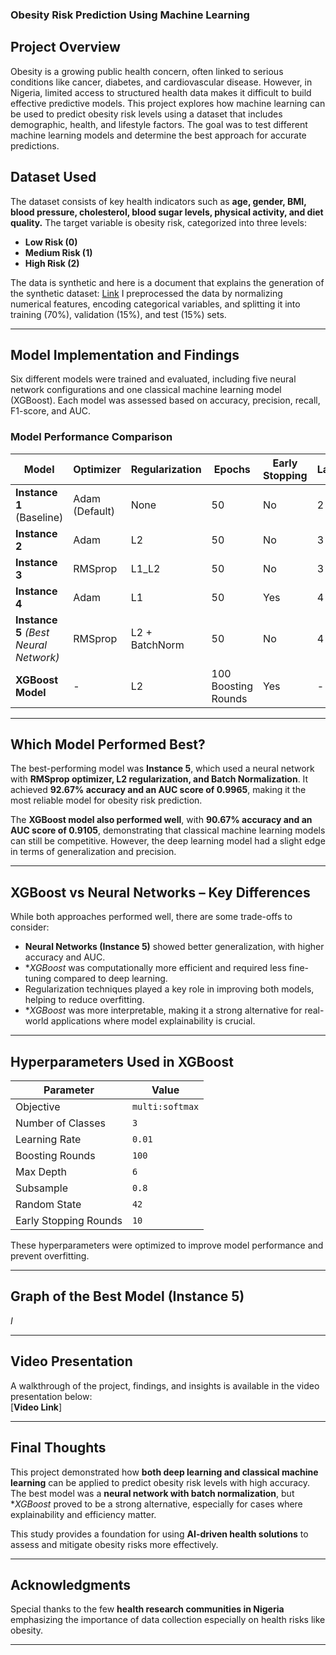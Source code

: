 ### **Obesity Risk Prediction Using Machine Learning**  

## **Project Overview**  
Obesity is a growing public health concern, often linked to serious conditions like cancer, diabetes, and cardiovascular disease. However, in Nigeria, limited access to structured health data makes it difficult to build effective predictive models. This project explores how machine learning can be used to predict obesity risk levels using a dataset that includes demographic, health, and lifestyle factors. The goal was to test different machine learning models and determine the best approach for accurate predictions.  

## **Dataset Used**  
The dataset consists of key health indicators such as **age, gender, BMI, blood pressure, cholesterol, blood sugar levels, physical activity, and diet quality.** The target variable is obesity risk, categorized into three levels:  
- **Low Risk (0)**  
- **Medium Risk (1)**  
- **High Risk (2)**  

The data is synthetic and here is a document that explains the generation of the synthetic dataset: [Link](https://docs.google.com/document/d/1ILz1-6Ef8_rBtbUFg1d3rqaP5tDzqSmBKqNjcanc52c/edit?usp=sharing)
I preprocessed the data by normalizing numerical features, encoding categorical variables, and splitting it into training (70%), validation (15%), and test (15%) sets.  

---

## **Model Implementation and Findings**  
Six different models were trained and evaluated, including five neural network configurations and one classical machine learning model (XGBoost). Each model was assessed based on accuracy, precision, recall, F1-score, and AUC.  

### **Model Performance Comparison**  

| Model | Optimizer | Regularization | Epochs | Early Stopping | Layers | Learning Rate | Accuracy | F1 Score | Recall | Precision | AUC |
|--------|------------|---------------|--------|---------------|--------|--------------|----------|----------|--------|-----------|------|
| **Instance 1** (Baseline) | Adam (Default) | None | 50 | No | 2 | 0.001 | 89.33% | 0.9329 | 0.9333 | 0.9341 | 0.9939 |
| **Instance 2** | Adam | L2 | 50 | No | 3 | 0.001 | 90.67% | 0.9404 | 0.9400 | 0.9412 | 0.9861 |
| **Instance 3** | RMSprop | L1_L2 | 50 | No | 3 | 0.0005 | 84.67% | 0.7958 | 0.8400 | 0.8105 | 0.9965 |
| **Instance 4** | Adam | L1 | 50 | Yes | 4 | 0.0007 | 88.00% | 0.8701 | 0.8800 | 0.8762 | 0.9861 |
| **Instance 5** *(Best Neural Network)* | RMSprop | L2 + BatchNorm | 50 | No | 4 | 0.0005 | **92.67%** | **0.9273** | **0.9267** | **0.9301** | **0.9965** |
| **XGBoost Model** | - | L2 | 100 Boosting Rounds | Yes | - | 0.01 | 90.67% | 0.9105 | 0.9100 | 0.9120 | 0.9105 |

---

## **Which Model Performed Best?**  
The best-performing model was **Instance 5**, which used a neural network with **RMSprop optimizer, L2 regularization, and Batch Normalization**. It achieved **92.67% accuracy and an AUC score of 0.9965**, making it the most reliable model for obesity risk prediction.  

The **XGBoost model also performed well**, with **90.67% accuracy and an AUC score of 0.9105**, demonstrating that classical machine learning models can still be competitive. However, the deep learning model had a slight edge in terms of generalization and precision.  

---

## **XGBoost vs Neural Networks – Key Differences**  
While both approaches performed well, there are some trade-offs to consider:  
- **Neural Networks (Instance 5)** showed better generalization, with higher accuracy and AUC.  
- **XGBoost* was computationally more efficient and required less fine-tuning compared to deep learning.  
- Regularization techniques played a key role in improving both models, helping to reduce overfitting.  
- **XGBoost* was more interpretable, making it a strong alternative for real-world applications where model explainability is crucial.  

---

## **Hyperparameters Used in XGBoost**  
| Parameter | Value |
|-----------|-------|
| Objective | `multi:softmax` |
| Number of Classes | `3` |
| Learning Rate | `0.01` |
| Boosting Rounds | `100` |
| Max Depth | `6` |
| Subsample | `0.8` |
| Random State | `42` |
| Early Stopping Rounds | `10` |

These hyperparameters were optimized to improve model performance and prevent overfitting.

---

## **Graph of the Best Model (Instance 5)**  
*I*

---

## **Video Presentation**  
A walkthrough of the project, findings, and insights is available in the video presentation below:  
[**Video Link**]  

---

## **Final Thoughts**  
This project demonstrated how **both deep learning and classical machine learning** can be applied to predict obesity risk levels with high accuracy. The best model was a **neural network with batch normalization**, but **XGBoost* proved to be a strong alternative, especially for cases where explainability and efficiency matter.   

This study provides a foundation for using **AI-driven health solutions** to assess and mitigate obesity risks more effectively.  

---

## **Acknowledgments**  
Special thanks to the few **health research communities in Nigeria** emphasizing the importance of data collection especially on health risks like obesity.  

---
